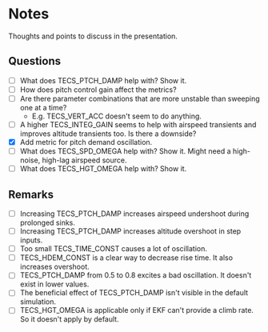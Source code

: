 # Notes

Thoughts and points to discuss in the presentation.

## Questions

- [ ] What does TECS_PTCH_DAMP help with? Show it.
- [ ] How does pitch control gain affect the metrics?
- [ ] Are there parameter combinations that are more unstable than sweeping one at a time?
  - E.g. TECS_VERT_ACC doesn't seem to do anything.
- [ ] A higher TECS_INTEG_GAIN seems to help with airspeed transients and improves altitude transients too. Is there a downside?
- [x] Add metric for pitch demand oscillation.
- [ ] What does TECS_SPD_OMEGA help with? Show it. Might need a high-noise, high-lag airspeed source.
- [ ] What does TECS_HGT_OMEGA help with? Show it.

## Remarks

- [ ] Increasing TECS_PTCH_DAMP increases airspeed undershoot during prolonged sinks.
- [ ] Increasing TECS_PTCH_DAMP increases altitude overshoot in step inputs.
- [ ] Too small TECS_TIME_CONST causes a lot of oscillation.
- [ ] TECS_HDEM_CONST is a clear way to decrease rise time. It also increases overshoot.
- [ ] TECS_PTCH_DAMP from 0.5 to 0.8 excites a bad oscillation. It doesn't exist in lower values.
- [ ] The beneficial effect of TECS_PTCH_DAMP isn't visible in the default simulation.
- [ ] TECS_HGT_OMEGA is applicable only if EKF can't provide a climb rate. So it doesn't apply by default.
